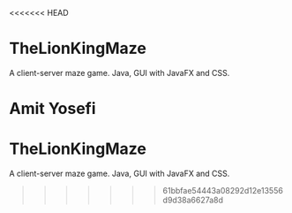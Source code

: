 <<<<<<< HEAD
# TheLionKingMaze
A client-server maze game. Java, GUI with JavaFX and CSS.

Amit Yosefi
=======
# TheLionKingMaze
A client-server maze game. Java, GUI with JavaFX and CSS.
>>>>>>> 61bbfae54443a08292d12e13556d9d38a6627a8d
